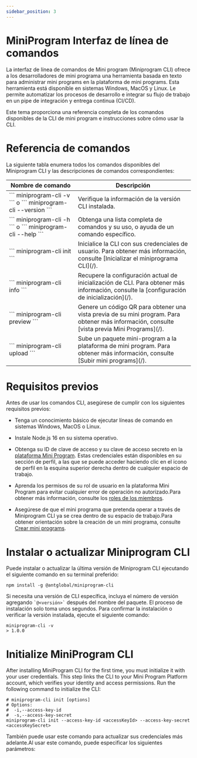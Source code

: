 ```yaml
---
sidebar_position: 3
---
```


# MiniProgram Interfaz de línea de comandos

La interfaz de línea de comandos de Mini program (Miniprogram CLI) ofrece a los desarrolladores de mini programa una herramienta basada en texto para administrar mini programs en la plataforma de mini programs. Esta herramienta está disponible en sistemas Windows, MacOS y Linux. Le permite automatizar los procesos de desarrollo e integrar su flujo de trabajo en un pipe de integración y entrega continua (CI/CD).

Este tema proporciona una referencia completa de los comandos disponibles de la CLI de mini program e instrucciones sobre cómo usar la CLI.

# Referencia de comandos
La siguiente tabla enumera todos los comandos disponibles del Miniprogram CLI y las descripciones de comandos correspondientes:

<table>
  <thead>
    <tr>
      <th>Nombre de comando</th>
      <th>Descripción</th>
    </tr>
  </thead>
  <tbody>
    <tr>
      <td>``` miniprogram-cli -v ``` o ``` miniprogram-cli --version ```</td>
      <td>Verifique la información de la versión CLI instalada.</td>
    </tr>
    <tr>
      <td>``` miniprogram-cli -h ``` o ``` miniprogram-cli --help ```</td>
      <td>Obtenga una lista completa de comandos y su uso, o ayuda de un comando específico.</td>
    </tr>
    <tr>
      <td>``` miniprogram-cli init ``` </td>
      <td>Inicialice la CLI con sus credenciales de usuario. Para obtener más información, consulte [Inicializar el miniprograma CLI](/).</td>
    </tr>
    <tr>
      <td>``` miniprogram-cli info ``` </td>
      <td>Recupere la configuración actual de inicialización de CLI. Para obtener más información, consulte la [configuración de inicialización](/).</td>
    </tr>
    <tr>
      <td>``` miniprogram-cli preview ``` </td>
      <td>Genere un código QR para obtener una vista previa de su mini program. Para obtener más información, consulte [vista previa Mini Programs](/).</td>
    </tr>
    <tr>
      <td>``` miniprogram-cli upload ``` </td>
      <td>Sube un paquete mini-program a la plataforma de mini program. Para obtener más información, consulte [Subir mini programs](/).</td>
    </tr>
  </tbody>
</table>


# Requisitos previos

Antes de usar los comandos CLI, asegúrese de cumplir con los siguientes requisitos previos:


* Tenga un conocimiento básico de ejecutar líneas de comando en sistemas Windows, MacOS o Linux.

* Instale Node.js 16 en su sistema operativo.

* Obtenga su ID de clave de acceso y su clave de acceso secreto en la [plataforma Mini Program](/). Estas credenciales están disponibles en su sección de perfil, a las que se puede acceder haciendo clic en el icono de perfil en la esquina superior derecha dentro de cualquier espacio de trabajo.

* Aprenda los permisos de su rol de usuario en la plataforma Mini Program para evitar cualquier error de operación no autorizado.Para obtener más información, consulte los [roles de los miembros](/).

* Asegúrese de que el mini programa que pretenda operar a través de Miniprogram CLI ya se crea dentro de su espacio de trabajo.Para obtener orientación sobre la creación de un mini programa, consulte [Crear mini programs](/).


# Instalar o actualizar Miniprogram CLI

Puede instalar o actualizar la última versión de Miniprogram CLI ejecutando el siguiente comando en su terminal preferido:

```
npm install -g @antglobal/miniprogram-cli
```

Si necesita una versión de CLI específica, incluya el número de versión agregando `` `@<versión>` `` después del nombre del paquete. El proceso de instalación solo toma unos segundos. Para confirmar la instalación o verificar la versión instalada, ejecute el siguiente comando:

``` 
miniprogram-cli -v
> 1.0.0
```

# Initialize MiniProgram CLI
After installing MiniProgram CLI for the first time, you must initialize it with your user credentials. This step links the CLI to your Mini Program Platform account, which verifies your identity and access permissions. Run the following command to initialize the CLI:

```
# miniprogram-cli init [options]
# Options:
#  -i,--access-key-id
#  -s,--access-key-secret
miniprogram-cli init --access-key-id <accessKeyId> --access-key-secret <accessKeySecret>
```


También puede usar este comando para actualizar sus credenciales más adelante.Al usar este comando, puede especificar los siguientes parámetros: